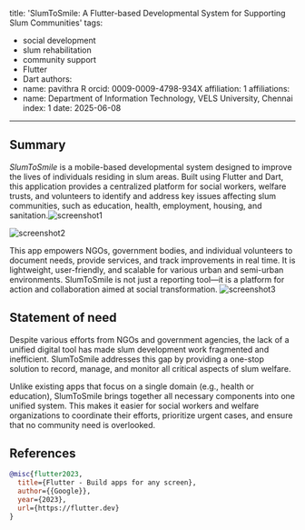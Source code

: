 title: 'SlumToSmile: A Flutter-based Developmental System for Supporting Slum Communities'
tags:
  - social development
  - slum rehabilitation
  - community support
  - Flutter
  - Dart
authors:
  - name: pavithra R
    orcid: 0009-0009-4798-934X
    affiliation: 1
affiliations:
  - name: Department of Information Technology, VELS University, Chennai
    index: 1
date: 2025-06-08
---

## Summary

*SlumToSmile* is a mobile-based developmental system designed to improve the lives of individuals residing in slum areas. Built using Flutter and Dart, this application provides a centralized platform for social workers, welfare trusts, and volunteers to identify and address key issues affecting slum communities, such as education, health, employment, housing, and sanitation.![screenshot1](https://github.com/user-attachments/assets/5207750a-e4d3-4799-aabd-33edb48596b8)

![screenshot2](https://github.com/user-attachments/assets/2def2550-fbc4-4383-bdcf-0b15582d1ac1)

This app empowers NGOs, government bodies, and individual volunteers to document needs, provide services, and track improvements in real time. It is lightweight, user-friendly, and scalable for various urban and semi-urban environments. SlumToSmile is not just a reporting tool—it is a platform for action and collaboration aimed at social transformation.
![screenshot3](https://github.com/user-attachments/assets/493fb282-44b1-4a43-8109-bf970f191aea)

## Statement of need

Despite various efforts from NGOs and government agencies, the lack of a unified digital tool has made slum development work fragmented and inefficient. SlumToSmile addresses this gap by providing a one-stop solution to record, manage, and monitor all critical aspects of slum welfare.

Unlike existing apps that focus on a single domain (e.g., health or education), SlumToSmile brings together all necessary components into one unified system. This makes it easier for social workers and welfare organizations to coordinate their efforts, prioritize urgent cases, and ensure that no community need is overlooked.

## References

```bibtex
@misc{flutter2023,
  title={Flutter - Build apps for any screen},
  author={{Google}},
  year={2023},
  url={https://flutter.dev}
}
